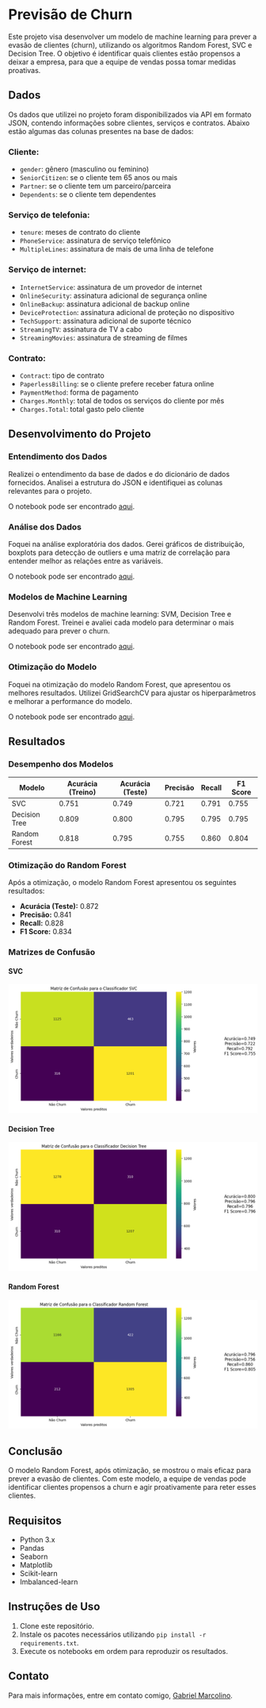 # Previsão de Churn

Este projeto visa desenvolver um modelo de machine learning para prever a evasão de clientes (churn), utilizando os algoritmos Random Forest, SVC e Decision Tree. O objetivo é identificar quais clientes estão propensos a deixar a empresa, para que a equipe de vendas possa tomar medidas proativas.

## Dados

Os dados que utilizei no projeto foram disponibilizados via API em formato JSON, contendo informações sobre clientes, serviços e contratos. Abaixo estão algumas das colunas presentes na base de dados:

### Cliente:
- `gender`: gênero (masculino ou feminino)
- `SeniorCitizen`: se o cliente tem 65 anos ou mais
- `Partner`: se o cliente tem um parceiro/parceira
- `Dependents`: se o cliente tem dependentes

### Serviço de telefonia:
- `tenure`: meses de contrato do cliente
- `PhoneService`: assinatura de serviço telefônico
- `MultipleLines`: assinatura de mais de uma linha de telefone

### Serviço de internet:
- `InternetService`: assinatura de um provedor de internet
- `OnlineSecurity`: assinatura adicional de segurança online
- `OnlineBackup`: assinatura adicional de backup online
- `DeviceProtection`: assinatura adicional de proteção no dispositivo
- `TechSupport`: assinatura adicional de suporte técnico
- `StreamingTV`: assinatura de TV a cabo
- `StreamingMovies`: assinatura de streaming de filmes

### Contrato:
- `Contract`: tipo de contrato
- `PaperlessBilling`: se o cliente prefere receber fatura online
- `PaymentMethod`: forma de pagamento
- `Charges.Monthly`: total de todos os serviços do cliente por mês
- `Charges.Total`: total gasto pelo cliente

## Desenvolvimento do Projeto

### Entendimento dos Dados

Realizei o entendimento da base de dados e do dicionário de dados fornecidos. Analisei a estrutura do JSON e identifiquei as colunas relevantes para o projeto.

O notebook pode ser encontrado [aqui](Limpeza.ipynb).

### Análise dos Dados

Foquei na análise exploratória dos dados. Gerei gráficos de distribuição, boxplots para detecção de outliers e uma matriz de correlação para entender melhor as relações entre as variáveis.

O notebook pode ser encontrado [aqui](analise.ipynb).

### Modelos de Machine Learning

Desenvolvi três modelos de machine learning: SVM, Decision Tree e Random Forest. Treinei e avaliei cada modelo para determinar o mais adequado para prever o churn.

O notebook pode ser encontrado [aqui](treinamento.ipynb).

### Otimização do Modelo

Foquei na otimização do modelo Random Forest, que apresentou os melhores resultados. Utilizei GridSearchCV para ajustar os hiperparâmetros e melhorar a performance do modelo.

O notebook pode ser encontrado [aqui](otimizacao.ipynb).

## Resultados

### Desempenho dos Modelos

| Modelo         | Acurácia (Treino) | Acurácia (Teste) | Precisão | Recall | F1 Score |
|----------------|-------------------|------------------|----------|--------|----------|
| SVC            | 0.751             | 0.749            | 0.721    | 0.791  | 0.755    |
| Decision Tree  | 0.809             | 0.800            | 0.795    | 0.795  | 0.795    |
| Random Forest  | 0.818             | 0.795            | 0.755    | 0.860  | 0.804    |

### Otimização do Random Forest

Após a otimização, o modelo Random Forest apresentou os seguintes resultados:

- **Acurácia (Teste):** 0.872
- **Precisão:** 0.841
- **Recall:** 0.828
- **F1 Score:** 0.834

### Matrizes de Confusão

#### SVC
![Matriz de Confusão SVC](imgs/svc.png)

#### Decision Tree
![Matriz de Confusão Decision Tree](imgs/dt.png)

#### Random Forest
![Matriz de Confusão Random Forest](imgs/rf.png)

## Conclusão

O modelo Random Forest, após otimização, se mostrou o mais eficaz para prever a evasão de clientes. Com este modelo, a equipe de vendas pode identificar clientes propensos a churn e agir proativamente para reter esses clientes.

## Requisitos

- Python 3.x
- Pandas
- Seaborn
- Matplotlib
- Scikit-learn
- Imbalanced-learn

## Instruções de Uso

1. Clone este repositório.
2. Instale os pacotes necessários utilizando `pip install -r requirements.txt`.
3. Execute os notebooks em ordem para reproduzir os resultados.

## Contato

Para mais informações, entre em contato comigo, [Gabriel Marcolino](mailto:gabrielmarcolinoramosbh@gmail.com).
